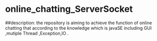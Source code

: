 # online_chatting_ServerSocket

##description:
    the repository is aiming to achieve the  function of online chatting that according to the knowledge which is javaSE including GUI ,mutiple Thread ,Exception,IO .
